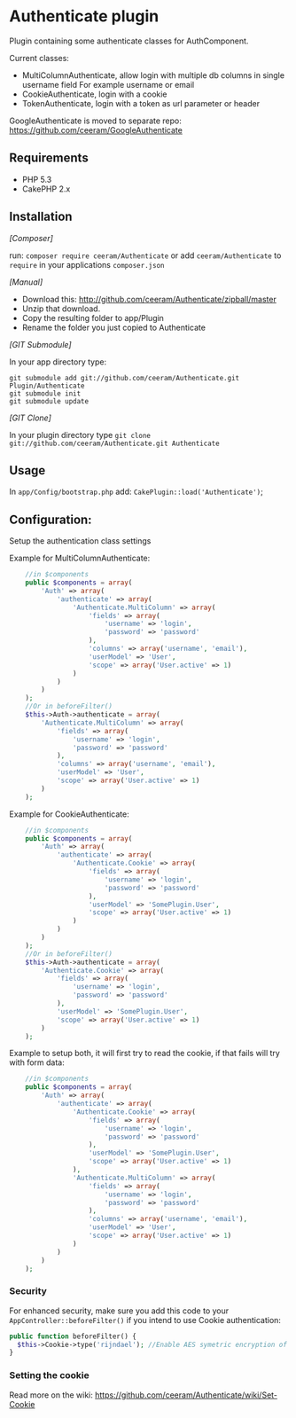 # Authenticate plugin

Plugin containing some authenticate classes for AuthComponent.

Current classes:
* MultiColumnAuthenticate, allow login with multiple db columns in single username field
  For example username or email
* CookieAuthenticate, login with a cookie
* TokenAuthenticate, login with a token as url parameter or header

GoogleAuthenticate is moved to separate repo: https://github.com/ceeram/GoogleAuthenticate

## Requirements

* PHP 5.3
* CakePHP 2.x

## Installation

_[Composer]_

run: `composer require ceeram/Authenticate` or add `ceeram/Authenticate` to `require` in your applications `composer.json`

_[Manual]_

* Download this: http://github.com/ceeram/Authenticate/zipball/master
* Unzip that download.
* Copy the resulting folder to app/Plugin
* Rename the folder you just copied to Authenticate

_[GIT Submodule]_

In your app directory type:
```
git submodule add git://github.com/ceeram/Authenticate.git Plugin/Authenticate
git submodule init
git submodule update
```

_[GIT Clone]_

In your plugin directory type
`git clone git://github.com/ceeram/Authenticate.git Authenticate`

## Usage

In `app/Config/bootstrap.php` add: `CakePlugin::load('Authenticate')`;

## Configuration:

Setup the authentication class settings

Example for MultiColumnAuthenticate:
```php
    //in $components
    public $components = array(
        'Auth' => array(
            'authenticate' => array(
                'Authenticate.MultiColumn' => array(
                    'fields' => array(
                        'username' => 'login',
                        'password' => 'password'
                    ),
                    'columns' => array('username', 'email'),
                    'userModel' => 'User',
                    'scope' => array('User.active' => 1)
                )
            )
        )
    );
    //Or in beforeFilter()
    $this->Auth->authenticate = array(
        'Authenticate.MultiColumn' => array(
            'fields' => array(
                'username' => 'login',
                'password' => 'password'
            ),
            'columns' => array('username', 'email'),
            'userModel' => 'User',
            'scope' => array('User.active' => 1)
        )
    );
```

Example for CookieAuthenticate:
```php
    //in $components
    public $components = array(
        'Auth' => array(
            'authenticate' => array(
                'Authenticate.Cookie' => array(
                    'fields' => array(
                        'username' => 'login',
                        'password' => 'password'
                    ),
                    'userModel' => 'SomePlugin.User',
                    'scope' => array('User.active' => 1)
                )
            )
        )
    );
    //Or in beforeFilter()
    $this->Auth->authenticate = array(
        'Authenticate.Cookie' => array(
            'fields' => array(
                'username' => 'login',
                'password' => 'password'
            ),
            'userModel' => 'SomePlugin.User',
            'scope' => array('User.active' => 1)
        )
    );
```

Example to setup both, it will first try to read the cookie, if that fails will try with form data:
```php
    //in $components
    public $components = array(
        'Auth' => array(
            'authenticate' => array(
                'Authenticate.Cookie' => array(
                    'fields' => array(
                        'username' => 'login',
                        'password' => 'password'
                    ),
                    'userModel' => 'SomePlugin.User',
                    'scope' => array('User.active' => 1)
                ),
                'Authenticate.MultiColumn' => array(
                    'fields' => array(
                        'username' => 'login',
                        'password' => 'password'
                    ),
                    'columns' => array('username', 'email'),
                    'userModel' => 'User',
                    'scope' => array('User.active' => 1)
                )
            )
        )
    );
```

### Security

For enhanced security, make sure you add this code to your `AppController::beforeFilter()` if you intend to use Cookie
authentication:

```php
public function beforeFilter() {
  $this->Cookie->type('rijndael'); //Enable AES symetric encryption of cookie
}
```

### Setting the cookie

Read more on the wiki: https://github.com/ceeram/Authenticate/wiki/Set-Cookie